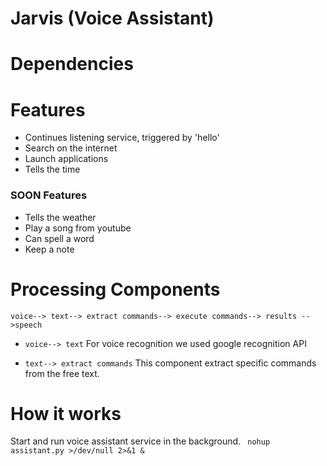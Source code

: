 # Jarvis (Voice Assistant)

# Dependencies

# Features
* Continues listening service, triggered by 'hello'
* Search on the internet
* Launch applications
* Tells the time

### SOON Features
* Tells the weather
* Play a song from youtube
* Can spell a word
* Keep a note

# Processing Components
```
voice--> text--> extract commands--> execute commands--> results -->speech
```
* ```voice--> text```
For voice recognition we used google recognition API

* ```text--> extract commands```
This component extract specific commands from the free text.

# How it works
Start and run voice assistant service in the background.
``` nohup assistant.py >/dev/null 2>&1 &```
